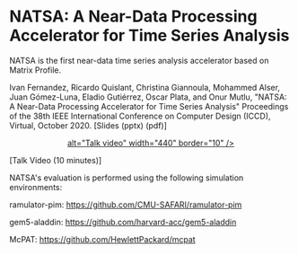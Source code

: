 # NATSA: A Near-Data Processing Accelerator for Time Series Analysis

NATSA is the first near-data time series analysis accelerator based on Matrix Profile.

Ivan Fernandez, Ricardo Quislant, Christina Giannoula, Mohammed Alser, Juan Gómez-Luna, Eladio Gutiérrez, Oscar Plata, and Onur Mutlu,
"NATSA: A Near-Data Processing Accelerator for Time Series Analysis"
Proceedings of the 38th IEEE International Conference on Computer Design (ICCD), Virtual, October 2020.
[Slides (pptx) (pdf)]
<p align="center">
<a href="https://www.youtube.com/embed/PwhtSAVa_W4" target="_blank">alt="Talk video" width="440" border="10" /></a>

</p>
[Talk Video (10 minutes)]

NATSA's evaluation is performed using the following simulation environments:

ramulator-pim: https://github.com/CMU-SAFARI/ramulator-pim

gem5-aladdin: https://github.com/harvard-acc/gem5-aladdin

McPAT: https://github.com/HewlettPackard/mcpat
